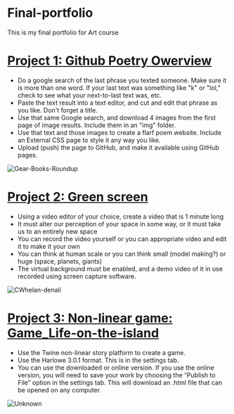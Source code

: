 # Final-portfolio
This is my final portfolio for Art course 

# [Project 1: Github Poetry Owerview](https://yuliya2002.github.io/Github_poetry/) 
* Do a google search of the last phrase you texted someone. Make sure it is more than one word. If your last text was something like "k" or "lol," check to see what your next-to-last text was, etc.
* Paste the text result into a text editor, and cut and edit that phrase as you like. Don't forget a title.
* Use that same Google search, and download 4 images from the first page of image results. Include them in an "img" folder.
* Use that text and those images to create a flarf poem website. Include an External CSS page to style it any way you like.
* Upload (push) the page to GitHub, and make it available using GitHub pages.

![Gear-Books-Roundup](https://user-images.githubusercontent.com/77672295/117383982-91927c80-aea7-11eb-83a1-8273c03c1c55.jpg)


# [Project 2: Green screen](https://user-images.githubusercontent.com/77672295/117382568-6a867b80-aea4-11eb-902b-283979babfd3.mp4)
* Using a video editor of your choice, create a video that is 1 minute long
* It must alter our perception of your space in some way, or it must take us to an entirely new space
* You can record the video yourself or you can appropriate video and edit it to make it your own
* You can think at human scale or you can think small (model making?) or huge (space, planets, giants)
* The virtual background must be enabled, and a demo video of it in use recorded using screen capture software.

![CWhelan-denali](https://user-images.githubusercontent.com/77672295/117384054-b4249580-aea7-11eb-8f19-56de5011f631.jpg)


# [Project 3: Non-linear game: Game_Life-on-the-island](https://yuliya2002.github.io/game_Life-on-the-island/)
* Use the Twine non-linear story platform to create a game.
* Use the Harlowe 3.0.1 format. This is in the settings tab.
* You can use the downloaded or online version. If you use the online version, you will need to save your work by choosing the “Publish to File” option in the settings tab. This will download an .html file that can be opened on any computer.

![Unknown](https://user-images.githubusercontent.com/77672295/117384093-cacaec80-aea7-11eb-815c-84c17e8012d7.jpeg)

